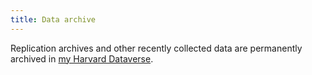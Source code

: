 ```yaml
---
title: Data archive
---
```

Replication archives and other recently collected data are permanently archived in <a href="https://dataverse.harvard.edu/dataverse/haege/">my Harvard Dataverse</a>.
<script src="https://dataverse.harvard.edu/resources/js/widgets.js?alias=haege&amp;dvUrl=https://dataverse.harvard.edu&amp;widgetScope=haege&amp;widget=iframe&amp;heightPx=1500"></script>
